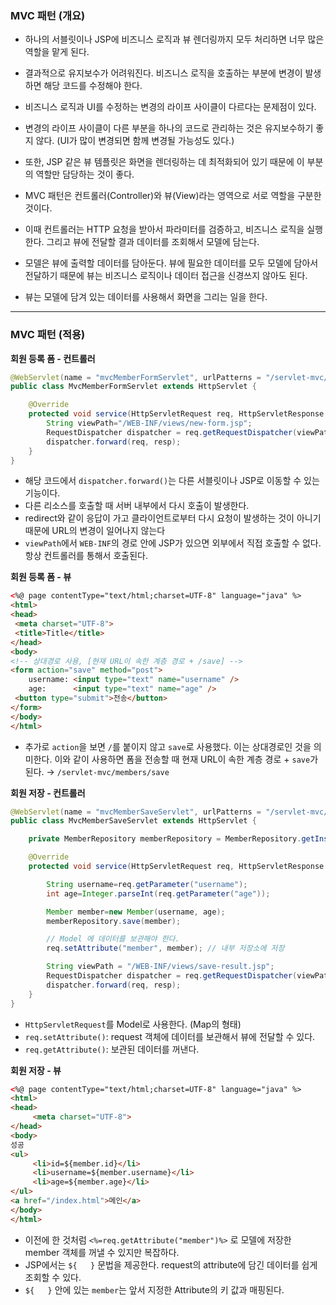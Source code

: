 ### MVC 패턴 (개요)
- 하나의 서블릿이나 JSP에 비즈니스 로직과 뷰 렌더링까지 모두 처리하면 너무 많은 역할을 맡게 된다.
- 결과적으로 유지보수가 어려워진다. 비즈니스 로직을 호출하는 부분에 변경이 발생하면 해당 코드를 수정해야 한다.


- 비즈니스 로직과 UI를 수정하는 변경의 라이프 사이클이 다르다는 문제점이 있다.
- 변경의 라이프 사이클이 다른 부분을 하나의 코드로 관리하는 것은 유지보수하기 좋지 않다. (UI가 많이 변경되면 함께 변경될 가능성도 있다.)


- 또한, JSP 같은 뷰 템플릿은 화면을 렌더링하는 데 최적화되어 있기 때문에 이 부분의 역할만 담당하는 것이 좋다.


- MVC 패턴은 컨트롤러(Controller)와 뷰(View)라는 영역으로 서로 역할을 구분한 것이다.
- 이때 컨트롤러는 HTTP 요청을 받아서 파라미터를 검증하고, 비즈니스 로직을 실행한다. 그리고 뷰에 전달할 결과 데이터를 조회해서 모델에 담는다.
- 모델은 뷰에 출력할 데이터를 담아둔다. 뷰에 필요한 데이터를 모두 모델에 담아서 전달하기 때문에 뷰는 비즈니스 로직이나 데이터 접근을 신경쓰지 않아도 된다.
- 뷰는 모델에 담겨 있는 데이터를 사용해서 화면을 그리는 일을 한다.
---
### MVC 패턴 (적용)
**회원 등록 폼 - 컨트롤러**

```java
@WebServlet(name = "mvcMemberFormServlet", urlPatterns = "/servlet-mvc/members/new-form")
public class MvcMemberFormServlet extends HttpServlet {

    @Override
    protected void service(HttpServletRequest req, HttpServletResponse resp) throws ServletException, IOException {
        String viewPath="/WEB-INF/views/new-form.jsp";
        RequestDispatcher dispatcher = req.getRequestDispatcher(viewPath);
        dispatcher.forward(req, resp); 
    }
}
```
- 해당 코드에서 `dispatcher.forward()`는 다른 서블릿이나 JSP로 이동할 수 있는 기능이다.
- 다른 리소스를 호출할 때 서버 내부에서 다시 호출이 발생한다.
- redirect와 같이 응답이 가고 클라이언트로부터 다시 요청이 발생하는 것이 아니기 때문에 URL의 변경이 일어나지 않는다
- `viewPath`에서 `WEB-INF`의 경로 안에 JSP가 있으면 외부에서 직접 호출할 수 없다. 항상 컨트롤러를 통해서 호출된다.


**회원 등록 폼 - 뷰**
```html
<%@ page contentType="text/html;charset=UTF-8" language="java" %>
<html>
<head>
 <meta charset="UTF-8">
 <title>Title</title>
</head>
<body>
<!-- 상대경로 사용, [현재 URL이 속한 계층 경로 + /save] -->
<form action="save" method="post">
    username: <input type="text" name="username" />
    age:      <input type="text" name="age" />
 <button type="submit">전송</button>
</form>
</body>
</html>
```
- 추가로 `action`을 보면 `/`를 붙이지 않고 `save`로 사용했다. 이는 상대경로인 것을 의미한다. 이와 같이 사용하면 폼을 전송할 때 현재 URL이 속한 계층 경로 + `save`가 된다. → `/servlet-mvc/members/save`


**회원 저장 - 컨트롤러**
```java
@WebServlet(name = "mvcMemberSaveServlet", urlPatterns = "/servlet-mvc/members/save")
public class MvcMemberSaveServlet extends HttpServlet {

    private MemberRepository memberRepository = MemberRepository.getInstance();

    @Override
    protected void service(HttpServletRequest req, HttpServletResponse resp) throws ServletException, IOException {

        String username=req.getParameter("username");
        int age=Integer.parseInt(req.getParameter("age"));

        Member member=new Member(username, age);
        memberRepository.save(member);

        // Model 에 데이터를 보관해야 한다.
        req.setAttribute("member", member); // 내부 저장소에 저장

        String viewPath = "/WEB-INF/views/save-result.jsp";
        RequestDispatcher dispatcher = req.getRequestDispatcher(viewPath);
        dispatcher.forward(req, resp);
    }
}
```
- `HttpServletRequest`를 Model로 사용한다. (Map의 형태)
- `req.setAttribute()`: request 객체에 데이터를 보관해서 뷰에 전달할 수 있다.
- `req.getAttribute()`: 보관된 데이터를 꺼낸다.


**회원 저장 - 뷰**
```html
<%@ page contentType="text/html;charset=UTF-8" language="java" %>
<html>
<head>
	 <meta charset="UTF-8">
</head>
<body>
성공
<ul>
	 <li>id=${member.id}</li>
	 <li>username=${member.username}</li>
	 <li>age=${member.age}</li>
</ul>
<a href="/index.html">메인</a>
</body>
</html>
```
- 이전에 한 것처럼 `<%=req.getAttribute("member")%>` 로 모델에 저장한 member 객체를 꺼낼 수 있지만 복잡하다.
- JSP에서는 `${   }` 문법을 제공한다. request의 attribute에 담긴 데이터를 쉽게 조회할 수 있다.
- `${   }` 안에 있는 `member`는 앞서 지정한 Attribute의 키 값과 매핑된다.